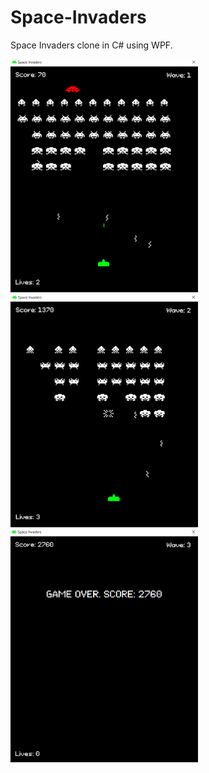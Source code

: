 # Space-Invaders
Space Invaders clone in C# using WPF.

<img src="ss/img1.png" width="300" height="373">
<img src="ss/img2.png" width="300" height="373">
<img src="ss/game_over.png" width="300" height="373">
